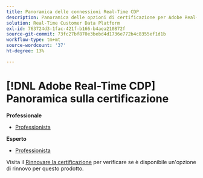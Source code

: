 ```yaml
---
title: Panoramica delle connessioni Real-Time CDP
description: Panoramica delle opzioni di certificazione per Adobe Real-Time CDP
solution: Real-Time Customer Data Platform
exl-id: 763724d3-1fac-421f-b166-b4aea210872f
source-git-commit: 73fc27bf870e3bebd4d1736e772b4c8355ef1d1b
workflow-type: tm+mt
source-wordcount: '37'
ht-degree: 13%

---
```


# [!DNL Adobe Real-Time CDP] Panoramica sulla certificazione

**Professionale**

* [Professionista](/help/certifications/rtcdp/rtcdp-p-business.md) <!--AD0-E602-->

**Esperto**

* [Professionista](/help/certifications/rtcdp/rtcdp-e-technical.md) <!--AD0-E600 and E601-->

Visita il [Rinnovare la certificazione](/help/certifications/renew.md) per verificare se è disponibile un&#39;opzione di rinnovo per questo prodotto.
